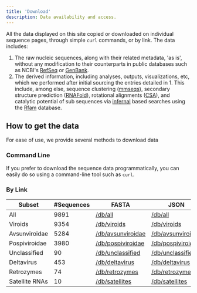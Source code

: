 ```yaml
---
title: 'Download'
description: Data availability and access.
---
```


All the data displayed on this site copied or downloaded on individual sequence pages, through simple `curl` commands, or by link.
The data includes:

1.  The raw nucleic sequences, along with their related metadata, 'as is', without any modification to their counterparts in public databases such as NCBI's [RefSeq](https://www.ncbi.nlm.nih.gov/refseq/) or [GenBank](https://www.ncbi.nlm.nih.gov/genbank/).
2.  The derived information, including analyses, outputs, visualizations, etc, which we performed after initial sourcing the entries detailed in 1. This include, among else, sequence clustering ([mmseqs](https://github.com/soedinglab/mmseqs2)), secondary structure prediction ([RNAFold](http://rna.tbi.univie.ac.at/cgi-bin/RNAWebSuite/RNAfold.cgi)), rotational alignments ([CSA](https://bmcbioinformatics.biomedcentral.com/articles/10.1186/1471-2105-10-230)), and catalytic potential of sub sequences via [infernal](http://eddylab.org/infernal/) based searches using the [Rfam](https://rfam.org/) database.

## How to get the data

For ease of use, we provide several methods to download data

### Command Line

If you prefer to download the sequence data programmatically, you can easily do so using a command-line tool such as `curl`.

<the-curl-generator>
    <template #the-curl-generator></template>
</the-curl-generator>

### By Link

| Subset         | #Sequences | FASTA                                                           | JSON                                                           | DBN                                                           | SQL                                                           | RDS                                                           | Pickle                                                           |
| -------------- | ---------- | --------------------------------------------------------------- | -------------------------------------------------------------- | ------------------------------------------------------------- | ------------------------------------------------------------- | ------------------------------------------------------------- | ---------------------------------------------------------------- |
| All            | 9891       | [/db/all](https://viroids.org/db/all.fasta)                     | [/db/all](https://viroids.org/db/all.json)                     | [/db/all](https://viroids.org/db/all.DBN)                     | [/db/all](https://viroids.org/db/all.SQL)                     | [/db/all](https://viroids.org/db/all.RDS)                     | [/db/all](https://viroids.org/db/all.pickle)                     |
| Viroids        | 9354       | [/db/viroids](https://viroids.org/db/viroids.fasta)             | [/db/viroids](https://viroids.org/db/viroids.json)             | [/db/viroids](https://viroids.org/db/viroids.DBN)             | [/db/viroids](https://viroids.org/db/viroids.SQL)             | [/db/viroids](https://viroids.org/db/viroids.RDS)             | [/db/viroids](https://viroids.org/db/viroids.pickle)             |
| Avsunviroidae  | 5284       | [/db/avsunviroidae](https://viroids.org/db/avsunviroidae.fasta) | [/db/avsunviroidae](https://viroids.org/db/avsunviroidae.json) | [/db/avsunviroidae](https://viroids.org/db/avsunviroidae.DBN) | [/db/avsunviroidae](https://viroids.org/db/avsunviroidae.SQL) | [/db/avsunviroidae](https://viroids.org/db/avsunviroidae.RDS) | [/db/avsunviroidae](https://viroids.org/db/avsunviroidae.pickle) |
| Pospiviroidae  | 3980       | [/db/pospiviroidae](https://viroids.org/db/pospiviroidae.fasta) | [/db/pospiviroidae](https://viroids.org/db/pospiviroidae.json) | [/db/pospiviroidae](https://viroids.org/db/pospiviroidae.DBN) | [/db/pospiviroidae](https://viroids.org/db/pospiviroidae.SQL) | [/db/pospiviroidae](https://viroids.org/db/pospiviroidae.RDS) | [/db/pospiviroidae](https://viroids.org/db/pospiviroidae.pickle) |
| Unclassified   | 90         | [/db/unclassified](https://viroids.org/db/viroids.fasta)        | [/db/unclassified](https://viroids.org/db/viroids.json)        | [/db/unclassified](https://viroids.org/db/viroids.DBN)        | [/db/unclassified](https://viroids.org/db/viroids.SQL)        | [/db/unclassified](https://viroids.org/db/viroids.RDS)        | [/db/unclassified](https://viroids.org/db/viroids.pickle)        |
| Deltavirus     | 453        | [/db/deltavirus](https://viroids.org/db/deltavirus.fasta)       | [/db/deltavirus](https://viroids.org/db/deltavirus.json)       | [/db/deltavirus](https://viroids.org/db/deltavirus.DBN)       | [/db/deltavirus](https://viroids.org/db/deltavirus.SQL)       | [/db/deltavirus](https://viroids.org/db/deltavirus.RDS)       | [/db/deltavirus](https://viroids.org/db/deltavirus.pickle)       |
| Retrozymes     | 74         | [/db/retrozymes](https://viroids.org/db/retrozymes.fasta)       | [/db/retrozymes](https://viroids.org/db/retrozymes.json)       | [/db/retrozymes](https://viroids.org/db/retrozymes.DBN)       | [/db/retrozymes](https://viroids.org/db/retrozymes.SQL)       | [/db/retrozymes](https://viroids.org/db/retrozymes.RDS)       | [/db/retrozymes](https://viroids.org/db/retrozymes.pickle)       |
| Satellite RNAs | 10         | [/db/satellites](https://viroids.org/db/satellites.fasta)       | [/db/satellites](https://viroids.org/db/satellites.json)       | [/db/satellites](https://viroids.org/db/satellites.DBN)       | [/db/satellites](https://viroids.org/db/satellites.SQL)       | [/db/satellites](https://viroids.org/db/satellites.RDS)       | [/db/satellites](https://viroids.org/db/satellites.pickle)       |
